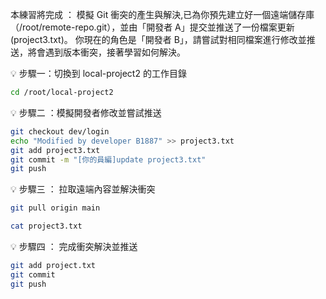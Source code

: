 本練習將完成 ：
模擬 Git 衝突的產生與解決,已為你預先建立好一個遠端儲存庫（/root/remote-repo.git），並由「開發者 A」提交並推送了一份檔案更新(project3.txt)。
你現在的角色是「開發者 B」，請嘗試對相同檔案進行修改並推送，將會遇到版本衝突，接著學習如何解決。

💡 步驟一：切換到 local-project2 的工作目錄

```bash
cd /root/local-project2
```

💡 步驟二 ：模擬開發者修改並嘗試推送

```bash
git checkout dev/login
echo "Modified by developer B1887" >> project3.txt
git add project3.txt
git commit -m "[你的員編]update project3.txt"
git push
```

💡 步驟三 ： 拉取遠端內容並解決衝突

```bash
git pull origin main

cat project3.txt

```

💡 步驟四 ： 完成衝突解決並推送

```bash
git add project.txt
git commit
git push

```
